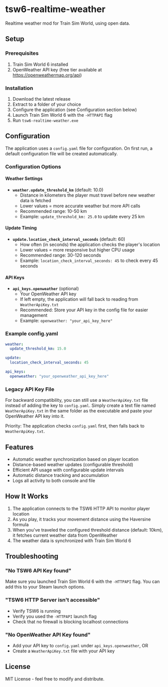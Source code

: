 # tsw6-realtime-weather
Realtime weather mod for Train Sim World, using open data.

## Setup

### Prerequisites
1. Train Sim World 6 installed
2. OpenWeather API key (free tier available at https://openweathermap.org/api)

### Installation
1. Download the latest release
2. Extract to a folder of your choice
3. Configure the application (see Configuration section below)
4. Launch Train Sim World 6 with the `-HTTPAPI` flag
5. Run `tsw6-realtime-weather.exe`

## Configuration

The application uses a `config.yaml` file for configuration. On first run, a default configuration file will be created automatically.

### Configuration Options

#### Weather Settings
- **`weather.update_threshold_km`** (default: 10.0)
  - Distance in kilometers the player must travel before new weather data is fetched
  - Lower values = more accurate weather but more API calls
  - Recommended range: 10-50 km
  - Example: `update_threshold_km: 25.0` to update every 25 km

#### Update Timing
- **`update.location_check_interval_seconds`** (default: 60)
  - How often (in seconds) the application checks the player's location
  - Lower values = more responsive but higher CPU usage
  - Recommended range: 30-120 seconds
  - Example: `location_check_interval_seconds: 45` to check every 45 seconds

#### API Keys
- **`api_keys.openweather`** (optional)
  - Your OpenWeather API key
  - If left empty, the application will fall back to reading from `WeatherApiKey.txt`
  - Recommended: Store your API key in the config file for easier management
  - Example: `openweather: "your_api_key_here"`

### Example config.yaml

```yaml
weather:
  update_threshold_km: 15.0

update:
  location_check_interval_seconds: 45

api_keys:
  openweather: "your_openweather_api_key_here"
```

### Legacy API Key File
For backward compatibility, you can still use a `WeatherApiKey.txt` file instead of adding the key to `config.yaml`. Simply create a text file named `WeatherApiKey.txt` in the same folder as the executable and paste your OpenWeather API key into it.

Priority: The application checks `config.yaml` first, then falls back to `WeatherApiKey.txt`.

## Features
- Automatic weather synchronization based on player location
- Distance-based weather updates (configurable threshold)
- Efficient API usage with configurable update intervals
- Automatic distance tracking and accumulation
- Logs all activity to both console and file

## How It Works
1. The application connects to the TSW6 HTTP API to monitor player location
2. As you play, it tracks your movement distance using the Haversine formula
3. When you've traveled the configured threshold distance (default: 10km), it fetches current weather data from OpenWeather
4. The weather data is synchronized with Train Sim World 6

## Troubleshooting

### "No TSW6 API Key found"
Make sure you launched Train Sim World 6 with the `-HTTPAPI` flag. You can add this to your Steam launch options.

### "TSW6 HTTP Server isn't accessible"
- Verify TSW6 is running
- Verify you used the `-HTTPAPI` launch flag
- Check that no firewall is blocking localhost connections

### "No OpenWeather API Key found"
- Add your API key to `config.yaml` under `api_keys.openweather`, OR
- Create a `WeatherApiKey.txt` file with your API key

## License
MIT License - feel free to modify and distribute.
